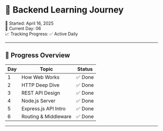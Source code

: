 # 🚀 Backend Learning Journey  
📅 Started: April 16, 2025  
🧠 Current Day: 06  
📈 Tracking Progress: ✅ Active Daily  

---

## 📆 Progress Overview

| Day | Topic                   | Status   |
|-----|-------------------------|----------|
| 1   | How Web Works           | ✅ Done  |
| 2   | HTTP Deep Dive          | ✅ Done  |
| 3   | REST API Design         | ✅ Done  |
| 4   | Node.js Server          | ✅ Done  |
| 5   | Express.js API Intro    | ✅ Done  |
| 6   | Routing & Middleware    | ✅ Done  |

---
